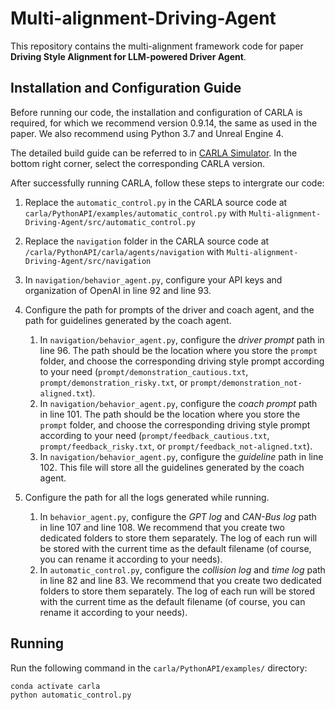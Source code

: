 # Multi-alignment-Driving-Agent

This repository contains the multi-alignment framework code for paper **Driving Style Alignment for LLM-powered Driver Agent**.

## Installation and Configuration Guide
Before running our code, the installation and configuration of CARLA is required, for which we recommend version 0.9.14, the same as used in the paper. We also recommend using Python 3.7 and Unreal Engine 4.

The detailed build guide can be referred to in [CARLA Simulator](https://carla.readthedocs.io/en/latest/). In the bottom right corner, select the corresponding CARLA version.

After successfully running CARLA, follow these steps to intergrate our code:

1. Replace the `automatic_control.py` in the CARLA source code at `carla/PythonAPI/examples/automatic_control.py` with `Multi-alignment-Driving-Agent/src/automatic_control.py`
2. Replace the `navigation` folder in the CARLA source code at `/carla/PythonAPI/carla/agents/navigation` with `Multi-alignment-Driving-Agent/src/navigation`
3. In `navigation/behavior_agent.py`, configure your API keys and organization of OpenAI in line 92 and line 93.
4. Configure the path for prompts of the driver and coach agent, and the path for guidelines generated by the coach agent.
   1. In `navigation/behavior_agent.py`, configure the *driver prompt* path in line 96. The path should be the location where you store the `prompt` folder, and choose the corresponding driving style prompt according to your need (`prompt/demonstration_cautious.txt`, `prompt/demonstration_risky.txt`, or `prompt/demonstration_not-aligned.txt`).
   2. In `navigation/behavior_agent.py`, configure the *coach prompt* path in line 101. The path should be the location where you store the `prompt` folder, and choose the corresponding driving style prompt according to your need (`prompt/feedback_cautious.txt`, `prompt/feedback_risky.txt`, or `prompt/feedback_not-aligned.txt`).
   3. In `navigation/behavior_agent.py`, configure the *guideline* path in line 102. This file will store all the guidelines generated by the coach agent.

5. Configure the path for all the logs generated while running.
   1. In `behavior_agent.py`, configure the *GPT log* and *CAN-Bus log* path in line 107 and line 108. We recommend that you create two dedicated folders to store them separately. The log of each run will be stored with the current time as the default filename (of course, you can rename it according to your needs).
   2. In `automatic_control.py`, configure the *collision log* and *time log* path in line 82 and line 83. We recommend that you create two dedicated folders to store them separately. The log of each run will be stored with the current time as the default filename (of course, you can rename it according to your needs).


## Running

Run the following command in the `carla/PythonAPI/examples/` directory:

```shell
conda activate carla
python automatic_control.py
```

